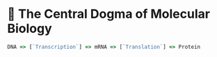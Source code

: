 # 🧬  The Central Dogma of Molecular Biology 

```ts
DNA => [`Transcription`] => mRNA => [`Translation`] => Protein
```
